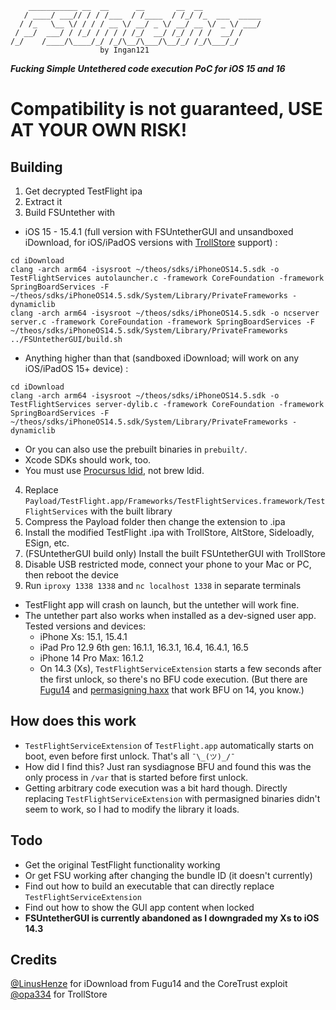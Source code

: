 ```
    ___________ __  __      __       __  __             
   / ____/ ___// / / /___  / /____  / /_/ /_  ___  _____
  / /_   \__ \/ / / / __ \/ __/ _ \/ __/ __ \/ _ \/ ___/
 / __/  ___/ / /_/ / / / / /_/  __/ /_/ / / /  __/ /    
/_/    /____/\____/_/ /_/\__/\___/\__/_/ /_/\___/_/        
                    by Ingan121
```
*__Fucking Simple Untethered code execution PoC for iOS 15 and 16__*
# Compatibility is not guaranteed, USE AT YOUR OWN RISK!
## Building
1. Get decrypted TestFlight ipa
2. Extract it
3. Build FSUntether with
* iOS 15 - 15.4.1 (full version with FSUntetherGUI and unsandboxed iDownload, for iOS/iPadOS versions with [TrollStore](https://github.com/opa334/TrollStore) support) :
```
cd iDownload
clang -arch arm64 -isysroot ~/theos/sdks/iPhoneOS14.5.sdk -o TestFlightServices autolauncher.c -framework CoreFoundation -framework SpringBoardServices -F ~/theos/sdks/iPhoneOS14.5.sdk/System/Library/PrivateFrameworks -dynamiclib
clang -arch arm64 -isysroot ~/theos/sdks/iPhoneOS14.5.sdk -o ncserver server.c -framework CoreFoundation -framework SpringBoardServices -F ~/theos/sdks/iPhoneOS14.5.sdk/System/Library/PrivateFrameworks
../FSUntetherGUI/build.sh
```
* Anything higher than that (sandboxed iDownload; will work on any iOS/iPadOS 15+ device) :
```
cd iDownload
clang -arch arm64 -isysroot ~/theos/sdks/iPhoneOS14.5.sdk -o TestFlightServices server-dylib.c -framework CoreFoundation -framework SpringBoardServices -F ~/theos/sdks/iPhoneOS14.5.sdk/System/Library/PrivateFrameworks -dynamiclib
```
* Or you can also use the prebuilt binaries in `prebuilt/`.
* Xcode SDKs should work, too.
* You must use [Procursus ldid](https://github.com/permasigner/ldid), not brew ldid.
4. Replace `Payload/TestFlight.app/Frameworks/TestFlightServices.framework/TestFlightServices` with the built library
5. Compress the Payload folder then change the extension to .ipa
6. Install the modified TestFlight .ipa with TrollStore, AltStore, Sideloadly, ESign, etc.
7. (FSUntetherGUI build only) Install the built FSUntetherGUI with TrollStore
8. Disable USB restricted mode, connect your phone to your Mac or PC, then reboot the device 
9. Run `iproxy 1338 1338` and `nc localhost 1338` in separate terminals
* TestFlight app will crash on launch, but the untether will work fine.
* The untether part also works when installed as a dev-signed user app. Tested versions and devices:
  * iPhone Xs: 15.1, 15.4.1
  * iPad Pro 12.9 6th gen: 16.1.1, 16.3.1, 16.4, 16.4.1, 16.5
  * iPhone 14 Pro Max: 16.1.2
  * On 14.3 (Xs), `TestFlightServiceExtension` starts a few seconds after the first unlock, so there's no BFU code execution. (But there are [Fugu14](https://github.com/LinusHenze/Fugu14) and [permasigning haxx](https://github.com/asdfugil/haxx) that work BFU on 14, you know.)
## How does this work
* `TestFlightServiceExtension` of `TestFlight.app` automatically starts on boot, even before first unlock. That's all `¯\_(ツ)_/¯`
* How did I find this? Just ran sysdiagnose BFU and found this was the only process in `/var` that is started before first unlock.
* Getting arbitrary code execution was a bit hard though. Directly replacing `TestFlightServiceExtension` with permasigned binaries didn't seem to work, so I had to modify the library it loads.

## Todo
* Get the original TestFlight functionality working
* Or get FSU working after changing the bundle ID (it doesn't currently)
* Find out how to build an executable that can directly replace `TestFlightServiceExtension`
* Find out how to show the GUI app content when locked
* **FSUntetherGUI is currently abandoned as I downgraded my Xs to iOS 14.3**

## Credits
[@LinusHenze](https://github.com/LinusHenze) for iDownload from Fugu14 and the CoreTrust exploit<br>
[@opa334](https://github.com/opa334) for TrollStore
